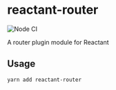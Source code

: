 # reactant-router

![Node CI](https://github.com/unadlib/reactant/workflows/Node%20CI/badge.svg)

A router plugin module for Reactant

## Usage

```sh
yarn add reactant-router
```
